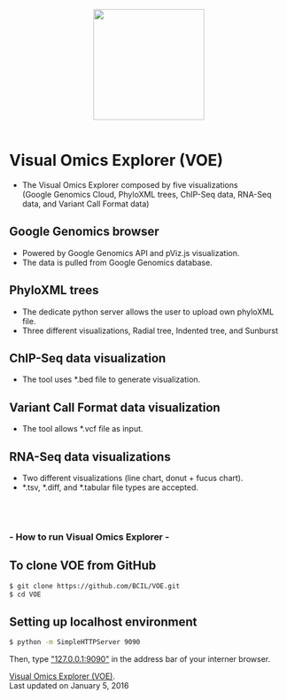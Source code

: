 <div style="text-align:center"><img src ="https://github.com/BCIL/PhyloD3/blob/master/Archive/BioITCore_logo/BioITCore_Logo_XL.png?raw=true" width=200 height=200/></div> <br />

Visual Omics Explorer (VOE)
==================
- The Visual Omics Explorer composed by five visualizations <br />
(Google Genomics Cloud, PhyloXML trees, ChIP-Seq data, RNA-Seq data, and Variant Call Format data)

Google Genomics browser
---------------
- Powered by Google Genomics API and pViz.js visualization.
- The data is pulled from Google Genomics database.

PhyloXML trees
----------------
- The dedicate python server allows the user to upload own phyloXML file.
- Three different visualizations, Radial tree, Indented tree, and Sunburst

ChIP-Seq data visualization
---------------------------
- The tool uses *.bed file to generate visualization.

Variant Call Format data visualization
--------------------------------------
- The tool allows *.vcf file as input.

RNA-Seq data visualizations
--------------------------
- Two different visualizations (line chart, donut + fucus chart).
- *.tsv, *.diff, and *.tabular file types are accepted.

<br /><br />

### - How to run Visual Omics Explorer - ###

To clone VOE from GitHub
------------------------
```bash
$ git clone https://github.com/BCIL/VOE.git
$ cd VOE
```

Setting up localhost environment
--------------------------------
```bash
$ python -m SimpleHTTPServer 9090
```
Then, type ["127.0.0.1:9090"](http://127.0.0.1:9090) in the address bar of your interner browser.

[Visual Omics Explorer (VOE)](http://bcil.github.io/VOE/). <br>
Last updated on January 5, 2016

